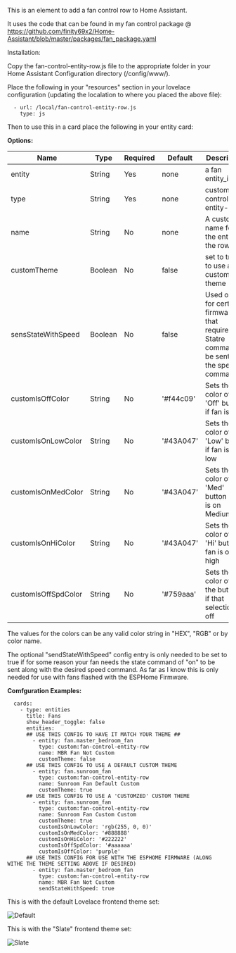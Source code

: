 This is an element to add a fan control row to Home Assistant.

It uses the code that can be found in my fan control package @ https://github.com/finity69x2/Home-Assistant/blob/master/packages/fan_package.yaml

Installation:

Copy the fan-control-entity-row.js file to the appropriate folder in your Home Assistant Configuration directory (/config/www/).

Place the following in your "resources" section in your lovelace configuration (updating the localation to where you placed the above file):

  ```
    - url: /local/fan-control-entity-row.js
      type: js
  ```
    
Then to use this in a card place the following in your entity card:


<b>Options:</b>

| Name | Type | Required | Default | Description |
| --- | --- | --- | --- | --- |
| entity | String | Yes | none | a fan entity_id |
| type | String | Yes | none | custom:fan-control-entity-row |
| name | String | No | none | A custom name for the entity in the row |
| customTheme | Boolean | No | false | set to true to use a custom theme |
| sensStateWithSpeed | Boolean | No | false | Used only for certain firmware that requires the Statre command be sent with the speed command  |
| customIsOffColor | String | No | '#f44c09' | Sets the color of the 'Off' button if fan is off |
| customIsOnLowColor | String | No | '#43A047' | Sets the color of the 'Low' button if fan is on low |
| customIsOnMedColor | String | No | '#43A047' | Sets the color of the 'Med' button if fan is on Medium |
| customIsOnHiColor | String | No | '#43A047' | Sets the color of the 'Hi' button if fan is on high |
| customIsOffSpdColor | String | No | '#759aaa' | Sets the color of the the buttons if that selection is off |


The values for the colors can be any valid color string in "HEX", "RGB" or by color name.

The optional "sendStateWithSpeed" config entry is only needed to be set to true if for some reason your fan needs the state command of "on" to be sent along with the desired speed command. As far as I know this is only needed for use with fans flashed with the ESPHome Firmware.

<b>Comfguration Examples:</b>
    
  ```
    cards:
      - type: entities
        title: Fans
        show_header_toggle: false
        entities:
        ## USE THIS CONFIG TO HAVE IT MATCH YOUR THEME ##
          - entity: fan.master_bedroom_fan
            type: custom:fan-control-entity-row
            name: MBR Fan Not Custom
            customTheme: false
        ## USE THIS CONFIG TO USE A DEFAULT CUSTOM THEME
          - entity: fan.sunroom_fan
            type: custom:fan-control-entity-row
            name: Sunroom Fan Default Custom
            customTheme: true
        ## USE THIS CONFIG TO USE A 'CUSTOMZED' CUSTOM THEME
          - entity: fan.sunroom_fan
            type: custom:fan-control-entity-row
            name: Sunroom Fan Custom Custom
            customTheme: true
            customIsOnLowColor: 'rgb(255, 0, 0)'
            customIsOnMedColor: '#888888'
            customIsOnHiColor: '#222222'
            customIsOffSpdColor: '#aaaaaa'
            customIsOffColor: 'purple'
        ## USE THIS CONFIG FOR USE WITH THE ESPHOME FIRMWARE (ALONG WITHE THE THEME SETTING ABOVE IF DESIRED)
          - entity: fan.master_bedroom_fan
            type: custom:fan-control-entity-row
            name: MBR Fan Not Custom
            sendStateWithSpeed: true
  ```

This is with the default Lovelace frontend theme set:

![Default](default_fan_ex.gif)


This is with the "Slate" frontend theme set:

![Slate](slate_fan_ex.gif)

